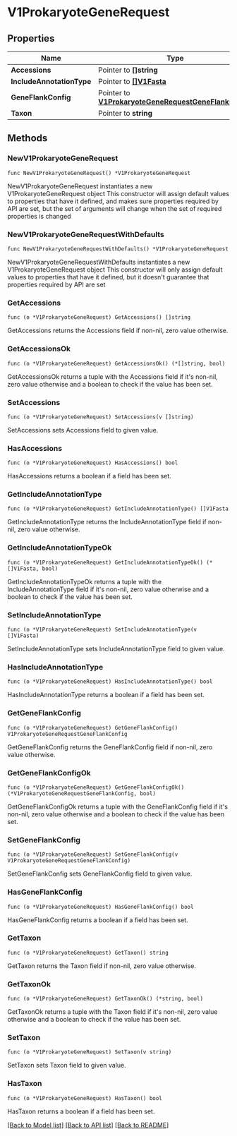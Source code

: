# V1ProkaryoteGeneRequest

## Properties

Name | Type | Description | Notes
------------ | ------------- | ------------- | -------------
**Accessions** | Pointer to **[]string** |  | [optional] 
**IncludeAnnotationType** | Pointer to [**[]V1Fasta**](V1Fasta.md) |  | [optional] 
**GeneFlankConfig** | Pointer to [**V1ProkaryoteGeneRequestGeneFlankConfig**](V1ProkaryoteGeneRequestGeneFlankConfig.md) |  | [optional] 
**Taxon** | Pointer to **string** |  | [optional] 

## Methods

### NewV1ProkaryoteGeneRequest

`func NewV1ProkaryoteGeneRequest() *V1ProkaryoteGeneRequest`

NewV1ProkaryoteGeneRequest instantiates a new V1ProkaryoteGeneRequest object
This constructor will assign default values to properties that have it defined,
and makes sure properties required by API are set, but the set of arguments
will change when the set of required properties is changed

### NewV1ProkaryoteGeneRequestWithDefaults

`func NewV1ProkaryoteGeneRequestWithDefaults() *V1ProkaryoteGeneRequest`

NewV1ProkaryoteGeneRequestWithDefaults instantiates a new V1ProkaryoteGeneRequest object
This constructor will only assign default values to properties that have it defined,
but it doesn't guarantee that properties required by API are set

### GetAccessions

`func (o *V1ProkaryoteGeneRequest) GetAccessions() []string`

GetAccessions returns the Accessions field if non-nil, zero value otherwise.

### GetAccessionsOk

`func (o *V1ProkaryoteGeneRequest) GetAccessionsOk() (*[]string, bool)`

GetAccessionsOk returns a tuple with the Accessions field if it's non-nil, zero value otherwise
and a boolean to check if the value has been set.

### SetAccessions

`func (o *V1ProkaryoteGeneRequest) SetAccessions(v []string)`

SetAccessions sets Accessions field to given value.

### HasAccessions

`func (o *V1ProkaryoteGeneRequest) HasAccessions() bool`

HasAccessions returns a boolean if a field has been set.

### GetIncludeAnnotationType

`func (o *V1ProkaryoteGeneRequest) GetIncludeAnnotationType() []V1Fasta`

GetIncludeAnnotationType returns the IncludeAnnotationType field if non-nil, zero value otherwise.

### GetIncludeAnnotationTypeOk

`func (o *V1ProkaryoteGeneRequest) GetIncludeAnnotationTypeOk() (*[]V1Fasta, bool)`

GetIncludeAnnotationTypeOk returns a tuple with the IncludeAnnotationType field if it's non-nil, zero value otherwise
and a boolean to check if the value has been set.

### SetIncludeAnnotationType

`func (o *V1ProkaryoteGeneRequest) SetIncludeAnnotationType(v []V1Fasta)`

SetIncludeAnnotationType sets IncludeAnnotationType field to given value.

### HasIncludeAnnotationType

`func (o *V1ProkaryoteGeneRequest) HasIncludeAnnotationType() bool`

HasIncludeAnnotationType returns a boolean if a field has been set.

### GetGeneFlankConfig

`func (o *V1ProkaryoteGeneRequest) GetGeneFlankConfig() V1ProkaryoteGeneRequestGeneFlankConfig`

GetGeneFlankConfig returns the GeneFlankConfig field if non-nil, zero value otherwise.

### GetGeneFlankConfigOk

`func (o *V1ProkaryoteGeneRequest) GetGeneFlankConfigOk() (*V1ProkaryoteGeneRequestGeneFlankConfig, bool)`

GetGeneFlankConfigOk returns a tuple with the GeneFlankConfig field if it's non-nil, zero value otherwise
and a boolean to check if the value has been set.

### SetGeneFlankConfig

`func (o *V1ProkaryoteGeneRequest) SetGeneFlankConfig(v V1ProkaryoteGeneRequestGeneFlankConfig)`

SetGeneFlankConfig sets GeneFlankConfig field to given value.

### HasGeneFlankConfig

`func (o *V1ProkaryoteGeneRequest) HasGeneFlankConfig() bool`

HasGeneFlankConfig returns a boolean if a field has been set.

### GetTaxon

`func (o *V1ProkaryoteGeneRequest) GetTaxon() string`

GetTaxon returns the Taxon field if non-nil, zero value otherwise.

### GetTaxonOk

`func (o *V1ProkaryoteGeneRequest) GetTaxonOk() (*string, bool)`

GetTaxonOk returns a tuple with the Taxon field if it's non-nil, zero value otherwise
and a boolean to check if the value has been set.

### SetTaxon

`func (o *V1ProkaryoteGeneRequest) SetTaxon(v string)`

SetTaxon sets Taxon field to given value.

### HasTaxon

`func (o *V1ProkaryoteGeneRequest) HasTaxon() bool`

HasTaxon returns a boolean if a field has been set.


[[Back to Model list]](../README.md#documentation-for-models) [[Back to API list]](../README.md#documentation-for-api-endpoints) [[Back to README]](../README.md)


